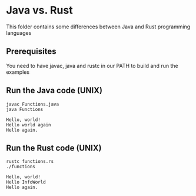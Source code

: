 # Java vs. Rust

This folder contains some differences between Java and Rust programming languages

## Prerequisites
You need to have javac, java and rustc in our PATH to build and run the examples

## Run the Java code (UNIX)
```
javac Functions.java
java Functions

Hello, world!
Hello world again
Hello again.
```

## Run the Rust code (UNIX)
```
rustc functions.rs 
./functions 

Hello, world!
Hello InfoWorld
Hello again.
```
